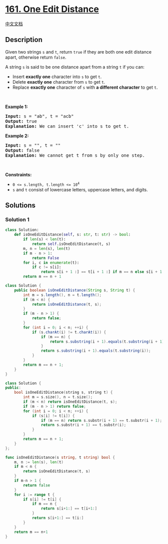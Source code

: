 # [161. One Edit Distance](https://leetcode.com/problems/one-edit-distance)

[中文文档](/solution/0100-0199/0161.One%20Edit%20Distance/README.md)

## Description

<p>Given two strings <code>s</code> and <code>t</code>, return <code>true</code> if they are both one edit distance apart, otherwise return <code>false</code>.</p>

<p>A string <code>s</code> is said to be one distance apart from a string <code>t</code> if you can:</p>

<ul>
	<li>Insert <strong>exactly one</strong> character into <code>s</code> to get <code>t</code>.</li>
	<li>Delete <strong>exactly one</strong> character from <code>s</code> to get <code>t</code>.</li>
	<li>Replace <strong>exactly one</strong> character of <code>s</code> with <strong>a different character</strong> to get <code>t</code>.</li>
</ul>

<p>&nbsp;</p>
<p><strong class="example">Example 1:</strong></p>

<pre>
<strong>Input:</strong> s = &quot;ab&quot;, t = &quot;acb&quot;
<strong>Output:</strong> true
<strong>Explanation:</strong> We can insert &#39;c&#39; into s&nbsp;to get&nbsp;t.
</pre>

<p><strong class="example">Example 2:</strong></p>

<pre>
<strong>Input:</strong> s = &quot;&quot;, t = &quot;&quot;
<strong>Output:</strong> false
<strong>Explanation:</strong> We cannot get t from s by only one step.
</pre>

<p>&nbsp;</p>
<p><strong>Constraints:</strong></p>

<ul>
	<li><code>0 &lt;= s.length, t.length &lt;= 10<sup>4</sup></code></li>
	<li><code>s</code> and <code>t</code> consist of lowercase letters, uppercase letters, and digits.</li>
</ul>

## Solutions

### Solution 1

<!-- tabs:start -->

```python
class Solution:
    def isOneEditDistance(self, s: str, t: str) -> bool:
        if len(s) < len(t):
            return self.isOneEditDistance(t, s)
        m, n = len(s), len(t)
        if m - n > 1:
            return False
        for i, c in enumerate(t):
            if c != s[i]:
                return s[i + 1 :] == t[i + 1 :] if m == n else s[i + 1 :] == t[i:]
        return m == n + 1
```

```java
class Solution {
    public boolean isOneEditDistance(String s, String t) {
        int m = s.length(), n = t.length();
        if (m < n) {
            return isOneEditDistance(t, s);
        }
        if (m - n > 1) {
            return false;
        }
        for (int i = 0; i < n; ++i) {
            if (s.charAt(i) != t.charAt(i)) {
                if (m == n) {
                    return s.substring(i + 1).equals(t.substring(i + 1));
                }
                return s.substring(i + 1).equals(t.substring(i));
            }
        }
        return m == n + 1;
    }
}
```

```cpp
class Solution {
public:
    bool isOneEditDistance(string s, string t) {
        int m = s.size(), n = t.size();
        if (m < n) return isOneEditDistance(t, s);
        if (m - n > 1) return false;
        for (int i = 0; i < n; ++i) {
            if (s[i] != t[i]) {
                if (m == n) return s.substr(i + 1) == t.substr(i + 1);
                return s.substr(i + 1) == t.substr(i);
            }
        }
        return m == n + 1;
    }
};
```

```go
func isOneEditDistance(s string, t string) bool {
	m, n := len(s), len(t)
	if m < n {
		return isOneEditDistance(t, s)
	}
	if m-n > 1 {
		return false
	}
	for i := range t {
		if s[i] != t[i] {
			if m == n {
				return s[i+1:] == t[i+1:]
			}
			return s[i+1:] == t[i:]
		}
	}
	return m == n+1
}
```

<!-- tabs:end -->

<!-- end -->
